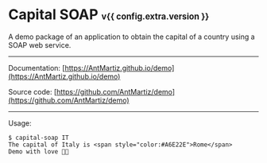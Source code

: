 # Capital SOAP <span style="font-size: 0.6em;">v{{ config.extra.version }}</span>

A demo package of an application to obtain the capital of a country using a SOAP web service.

---

Documentation: [https://AntMartiz.github.io/demo](https://AntMartiz.github.io/demo)

Source code: [https://github.com/AntMartiz/demo](https://github.com/AntMartiz/demo)

---

Usage:

<div class="termy">

```console
$ capital-soap IT
The capital of Italy is <span style="color:#A6E22E">Rome</span>
Demo with love 💜💜

```

</div>
